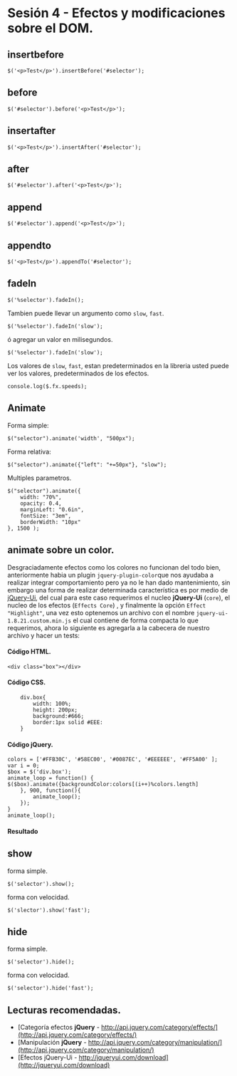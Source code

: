 <script src="../js/jquery-ui-1.8.21.custom.min.js"></script>
<script  type="text/javascript">
$(function() {
	//mostrando la info del pre
	$("pre").snippet("javascript", {style:'darkness'});
	//Sección efecto color cambiante
	colors = ['#FFB30C', '#58EC00', '#0087EC', '#EEEEEE', '#FF5A00' ];
	var i = 0;
	$box = $('div.box');
	animateLoop = function() {
	$($box).animate({backgroundColor:colors[(i++)%colors.length]
		}, 900, function(){
			animateLoop();
		});
	}
	animateLoop();
	//Enviando la info de las velocidades
	console.log($.fx.speeds);
});
</script><style type="text/css" media="all">
div.box{
	width: 100%;
	height: 200px;
	background:#666;
	border:1px solid #EEE:
}
</style>


Sesión 4 - Efectos y modificaciones sobre el DOM.
=============================================================================

## insertbefore

	$('<p>Test</p>').insertBefore('#selector');

## before

	$('#selector').before('<p>Test</p>');

## insertafter

	$('<p>Test</p>').insertAfter('#selector');

## after

	$('#selector').after('<p>Test</p>');

## append

	$('#selector').append('<p>Test</p>');

## appendto

	$('<p>Test</p>').appendTo('#selector');


## fadeIn

	$('%selector').fadeIn();

Tambien puede llevar un argumento como `slow`, `fast`.

	$('%selector').fadeIn('slow');

ó agregar un valor en milisegundos.

	$('%selector').fadeIn('slow');


Los valores de `slow`, `fast`, estan predeterminados en la libreria usted puede ver los valores, predeterminados de los efectos.

	console.log($.fx.speeds);

## Animate

Forma simple:

	$("selector").animate('width', "500px");

Forma relativa:

	$("selector").animate({"left": "+=50px"}, "slow");

Multiples parametros.

	$("selector").animate({
		width: "70%",
		opacity: 0.4,
		marginLeft: "0.6in",
		fontSize: "3em",
		borderWidth: "10px"
	}, 1500 );

## animate sobre un color.

Desgraciadamente efectos como los colores no funcionan del todo bien, anteriormente habia un plugin `jquery-plugin-color`que nos ayudaba a realizar integrar comportamiento pero ya no le han dado mantenimiento, sin embargo una forma de realizar determinada característica es por medio de [jQuery-Ui](http://jqueryui.com/download), del cual para este caso requerimos el nucleo **jQuery-Ui** (`core`),  el nucleo de los efectos (`Effects Core`) , y finalmente la opción `Effect "Highlight"`, una vez esto optenemos un archivo con el nombre `jquery-ui-1.8.21.custom.min.js` el cual contiene de forma compacta lo que requerimos, ahora lo siguiente es agregarla a la cabecera de nuestro archivo y hacer un tests:

#### Código HTML.

	<div class="box"></div>

#### Código CSS.

		div.box{
			width: 100%;
			height: 200px;
			background:#666;
			border:1px solid #EEE:
		}
#### Código jQuery.

	colors = ['#FFB30C', '#58EC00', '#0087EC', '#EEEEEE', '#FF5A00' ];
	var i = 0;
	$box = $('div.box');
	animate_loop = function() {      
	$($box).animate({backgroundColor:colors[(i++)%colors.length]
		}, 900, function(){
			animate_loop();
		});
	}
	animate_loop();

#### Resultado

<div class="box"></div>


## show

forma simple.

	$('selector').show();

forma con velocidad.

	$('slector').show('fast');

## hide

forma simple.

	$('selector').hide();

forma con velocidad.

	$('selector').hide('fast');

## Lecturas recomendadas.

 - [Categoría efectos **jQuery** - http://api.jquery.com/category/effects/](http://api.jquery.com/category/effects/)
 - [Manipulación **jQuery** - http://api.jquery.com/category/manipulation/](http://api.jquery.com/category/manipulation/)
 - [Efectos jQuery-Ui - http://jqueryui.com/download](http://jqueryui.com/download)
